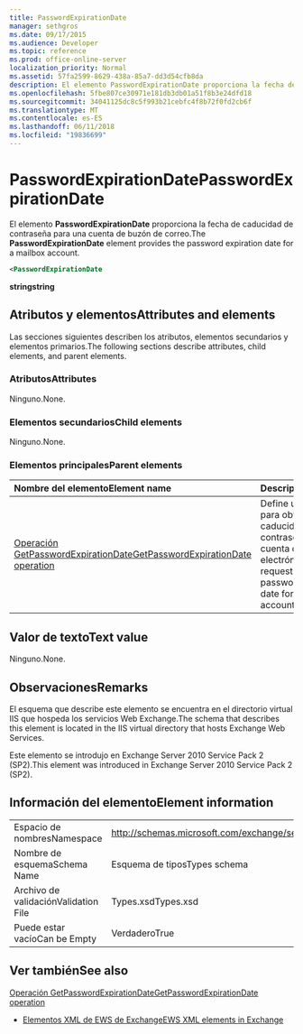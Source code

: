 ```yaml
---
title: PasswordExpirationDate
manager: sethgros
ms.date: 09/17/2015
ms.audience: Developer
ms.topic: reference
ms.prod: office-online-server
localization_priority: Normal
ms.assetid: 57fa2599-8629-438a-85a7-dd3d54cfb8da
description: El elemento PasswordExpirationDate proporciona la fecha de caducidad de contraseña para una cuenta de buzón de correo.
ms.openlocfilehash: 5fbe807ce30971e181db3db01a51f8b3e24dfd18
ms.sourcegitcommit: 34041125dc8c5f993b21cebfc4f8b72f0fd2cb6f
ms.translationtype: MT
ms.contentlocale: es-ES
ms.lasthandoff: 06/11/2018
ms.locfileid: "19836699"
---
```

# <a name="passwordexpirationdate"></a><span data-ttu-id="003b2-103">PasswordExpirationDate</span><span class="sxs-lookup"><span data-stu-id="003b2-103">PasswordExpirationDate</span></span>

<span data-ttu-id="003b2-104">El elemento **PasswordExpirationDate** proporciona la fecha de caducidad de contraseña para una cuenta de buzón de correo.</span><span class="sxs-lookup"><span data-stu-id="003b2-104">The **PasswordExpirationDate** element provides the password expiration date for a mailbox account.</span></span> 
  
```XML
<PasswordExpirationDate
```

 <span data-ttu-id="003b2-105">**string**</span><span class="sxs-lookup"><span data-stu-id="003b2-105">**string**</span></span>
## <a name="attributes-and-elements"></a><span data-ttu-id="003b2-106">Atributos y elementos</span><span class="sxs-lookup"><span data-stu-id="003b2-106">Attributes and elements</span></span>

<span data-ttu-id="003b2-107">Las secciones siguientes describen los atributos, elementos secundarios y elementos primarios.</span><span class="sxs-lookup"><span data-stu-id="003b2-107">The following sections describe attributes, child elements, and parent elements.</span></span>
  
### <a name="attributes"></a><span data-ttu-id="003b2-108">Atributos</span><span class="sxs-lookup"><span data-stu-id="003b2-108">Attributes</span></span>

<span data-ttu-id="003b2-109">Ninguno.</span><span class="sxs-lookup"><span data-stu-id="003b2-109">None.</span></span>
  
### <a name="child-elements"></a><span data-ttu-id="003b2-110">Elementos secundarios</span><span class="sxs-lookup"><span data-stu-id="003b2-110">Child elements</span></span>

<span data-ttu-id="003b2-111">Ninguno.</span><span class="sxs-lookup"><span data-stu-id="003b2-111">None.</span></span>
  
### <a name="parent-elements"></a><span data-ttu-id="003b2-112">Elementos principales</span><span class="sxs-lookup"><span data-stu-id="003b2-112">Parent elements</span></span>

|<span data-ttu-id="003b2-113">**Nombre del elemento**</span><span class="sxs-lookup"><span data-stu-id="003b2-113">**Element name**</span></span>|<span data-ttu-id="003b2-114">**Descripción**</span><span class="sxs-lookup"><span data-stu-id="003b2-114">**Description**</span></span>|
|:-----|:-----|
|[<span data-ttu-id="003b2-115">Operación GetPasswordExpirationDate</span><span class="sxs-lookup"><span data-stu-id="003b2-115">GetPasswordExpirationDate operation</span></span>](getpasswordexpirationdate-operation.md) <br/> |<span data-ttu-id="003b2-116">Define una solicitud para obtener la fecha de caducidad de contraseña para una cuenta de correo electrónico.</span><span class="sxs-lookup"><span data-stu-id="003b2-116">Defines a request to get the password expiration date for an email account.</span></span>  <br/> |
   
## <a name="text-value"></a><span data-ttu-id="003b2-117">Valor de texto</span><span class="sxs-lookup"><span data-stu-id="003b2-117">Text value</span></span>

<span data-ttu-id="003b2-118">Ninguno.</span><span class="sxs-lookup"><span data-stu-id="003b2-118">None.</span></span>
  
## <a name="remarks"></a><span data-ttu-id="003b2-119">Observaciones</span><span class="sxs-lookup"><span data-stu-id="003b2-119">Remarks</span></span>

<span data-ttu-id="003b2-120">El esquema que describe este elemento se encuentra en el directorio virtual IIS que hospeda los servicios Web Exchange.</span><span class="sxs-lookup"><span data-stu-id="003b2-120">The schema that describes this element is located in the IIS virtual directory that hosts Exchange Web Services.</span></span>
  
<span data-ttu-id="003b2-121">Este elemento se introdujo en Exchange Server 2010 Service Pack 2 (SP2).</span><span class="sxs-lookup"><span data-stu-id="003b2-121">This element was introduced in Exchange Server 2010 Service Pack 2 (SP2).</span></span>
  
## <a name="element-information"></a><span data-ttu-id="003b2-122">Información del elemento</span><span class="sxs-lookup"><span data-stu-id="003b2-122">Element information</span></span>

|||
|:-----|:-----|
|<span data-ttu-id="003b2-123">Espacio de nombres</span><span class="sxs-lookup"><span data-stu-id="003b2-123">Namespace</span></span>  <br/> |http://schemas.microsoft.com/exchange/services/2006/types  <br/> |
|<span data-ttu-id="003b2-124">Nombre de esquema</span><span class="sxs-lookup"><span data-stu-id="003b2-124">Schema Name</span></span>  <br/> |<span data-ttu-id="003b2-125">Esquema de tipos</span><span class="sxs-lookup"><span data-stu-id="003b2-125">Types schema</span></span>  <br/> |
|<span data-ttu-id="003b2-126">Archivo de validación</span><span class="sxs-lookup"><span data-stu-id="003b2-126">Validation File</span></span>  <br/> |<span data-ttu-id="003b2-127">Types.xsd</span><span class="sxs-lookup"><span data-stu-id="003b2-127">Types.xsd</span></span>  <br/> |
|<span data-ttu-id="003b2-128">Puede estar vacío</span><span class="sxs-lookup"><span data-stu-id="003b2-128">Can be Empty</span></span>  <br/> |<span data-ttu-id="003b2-129">Verdadero</span><span class="sxs-lookup"><span data-stu-id="003b2-129">True</span></span>  <br/> |
   
## <a name="see-also"></a><span data-ttu-id="003b2-130">Ver también</span><span class="sxs-lookup"><span data-stu-id="003b2-130">See also</span></span>



[<span data-ttu-id="003b2-131">Operación GetPasswordExpirationDate</span><span class="sxs-lookup"><span data-stu-id="003b2-131">GetPasswordExpirationDate operation</span></span>](getpasswordexpirationdate-operation.md)


- [<span data-ttu-id="003b2-132">Elementos XML de EWS de Exchange</span><span class="sxs-lookup"><span data-stu-id="003b2-132">EWS XML elements in Exchange</span></span>](ews-xml-elements-in-exchange.md)

